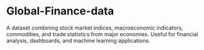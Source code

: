 # Global-Finance-data
A dataset combining stock market indices, macroeconomic indicators, commodities, and trade statistics from major economies. Useful for financial analysis, dashboards, and machine learning applications.
